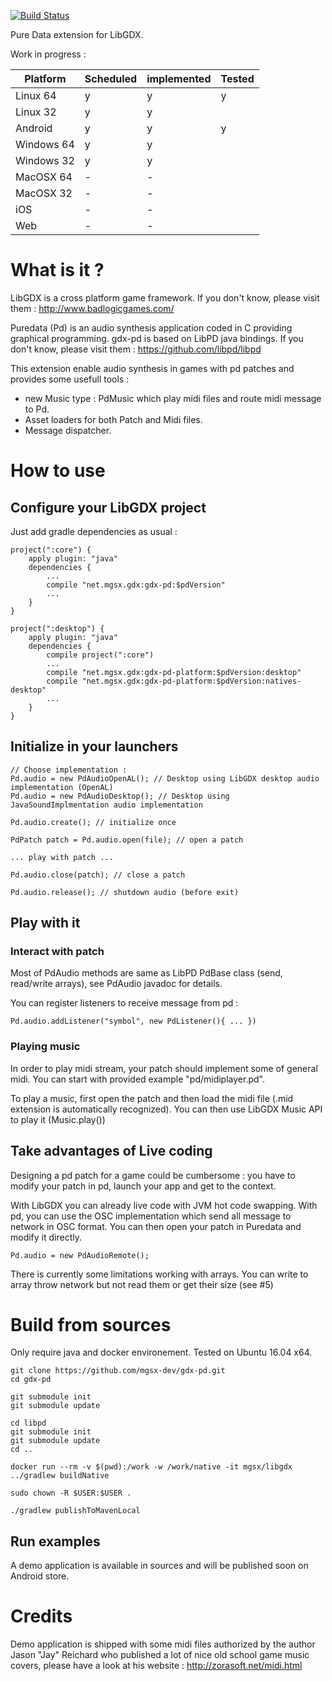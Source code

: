 
[![Build Status](https://travis-ci.org/mgsx-dev/gdx-pd.svg?branch=master)](https://travis-ci.org/mgsx-dev/gdx-pd)

Pure Data extension for LibGDX.

Work in progress :

| Platform   | Scheduled | implemented | Tested |
|------------|-----------|-------------|--------|
| Linux 64   |     y     |      y      |   y    |
| Linux 32   |     y     |      y      |        |
| Android    |     y     |      y      |   y    |
| Windows 64 |     y     |      y      |        |
| Windows 32 |     y     |      y      |        |
| MacOSX 64  |     -     |      -      |        |
| MacOSX 32  |     -     |      -      |        |
| iOS        |     -     |      -      |        |
| Web        |     -     |      -      |        |

# What is it ?

LibGDX is a cross platform game framework. If you don't know, please visit them : http://www.badlogicgames.com/

Puredata (Pd) is an audio synthesis application coded in C providing graphical programming. 
gdx-pd is based on LibPD java bindings. If you don't know, please visit them : https://github.com/libpd/libpd

This extension enable audio synthesis in games with pd patches and provides some usefull tools  :
* new Music type : PdMusic which play midi files and route midi message to Pd.
* Asset loaders for both Patch and Midi files.
* Message dispatcher.

# How to use

## Configure your LibGDX project

Just add gradle dependencies as usual :

```
project(":core") {
    apply plugin: "java"
    dependencies {
        ...
        compile "net.mgsx.gdx:gdx-pd:$pdVersion"
        ...
    }
}

project(":desktop") {
    apply plugin: "java"
    dependencies {
    	compile project(":core")
        ...
        compile "net.mgsx.gdx:gdx-pd-platform:$pdVersion:desktop"
        compile "net.mgsx.gdx:gdx-pd-platform:$pdVersion:natives-desktop"
        ...
    }
}
```

## Initialize in your launchers


```
// Choose implementation :
Pd.audio = new PdAudioOpenAL(); // Desktop using LibGDX desktop audio implementation (OpenAL)
Pd.audio = new PdAudioDesktop(); // Desktop using JavaSoundImplmentation audio implementation

Pd.audio.create(); // initialize once

PdPatch patch = Pd.audio.open(file); // open a patch

... play with patch ...

Pd.audio.close(patch); // close a patch

Pd.audio.release(); // shutdown audio (before exit)
```

## Play with it

### Interact with patch

Most of PdAudio methods are same as LibPD PdBase class (send, read/write arrays), see PdAudio javadoc for details.

You can register listeners to receive message from pd :

```
Pd.audio.addListener("symbol", new PdListener(){ ... })
```

### Playing music

In order to play midi stream, your patch should implement some of general midi. You can start with provided example
"pd/midiplayer.pd".

To play a music, first open the patch and then load the midi file (.mid extension is automatically recognized).
You can then use LibGDX Music API to play it (Music.play())


## Take advantages of Live coding

Designing a pd patch for a game could be cumbersome : you have to modify your patch in pd, launch your app and
get to the context.

With LibGDX you can already live code with JVM hot code swapping. With pd, you can use the OSC implementation which
send all message to network in OSC format. You can then open your patch in Puredata and modify it directly.

```
Pd.audio = new PdAudioRemote();
```

There is currently some limitations working with arrays. You can write to array throw network but not read them or
get their size (see #5)

# Build from sources

Only require java and docker environement.
Tested on Ubuntu 16.04 x64.

```
git clone https://github.com/mgsx-dev/gdx-pd.git
cd gdx-pd

git submodule init
git submodule update

cd libpd
git submodule init
git submodule update
cd ..

docker run --rm -v $(pwd):/work -w /work/native -it mgsx/libgdx ../gradlew buildNative

sudo chown -R $USER:$USER .

./gradlew publishToMavenLocal

```

## Run examples

A demo application is available in sources and will be published soon on Android store.

# Credits

Demo application is shipped with some midi files authorized by the author Jason "Jay" Reichard who published a lot of
nice old school game music covers, please have a look at his website : http://zorasoft.net/midi.html



